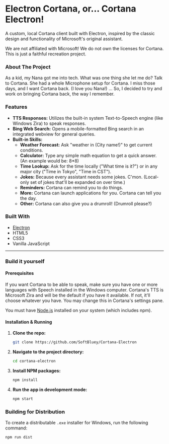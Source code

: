 # Electron Cortana, or... Cortana Electron!
A custom, local Cortana client built with Electron, inspired by the classic design and functionality of Microsoft's original assistant.

We are not affiliated with Microsoft! We do not own the licenses for Cortana. This is just a faithful recreation project.

### About The Project

As a kid, my Nana got me into tech. What was one thing she let me do? Talk to Cortana. She had a whole Microphone setup for Cortana. I miss those days, and I want Cortana back. (I love you Nana!)
...
So, I decided to try and work on bringing Cortana back, the way I remember.

### Features

*   **TTS Responses:** Utilizes the built-in system Text-to-Speech engine (like Windows Zira) to speak responses.
*   **Bing Web Search:** Opens a mobile-formatted Bing search in an integrated webview for general queries.
*   **Built-in Skills:**
    *   **Weather Forecast:** Ask "weather in (City name!)" to get current conditions.
    *   **Calculator:** Type any simple math equation to get a quick answer. (An example would be: 8*8)
    *   **Time Lookup:** Ask for the time locally ("What time is it?") or in any major city ("Time in Tokyo", "Time in CST").
    *   **Jokes:** Because every assistant needs some jokes. C'mon. (Local-only set of jokes that'll be expanded on over time.)
    *   **Reminders:** Cortana can remind you to do things.
    *   **More:** Cortana can launch applications for you. Cortana can tell you the day.
    *   **Other:** Cortana can also give you a drumroll! (Drumroll please?)

### Built With

*   [Electron](https://www.electronjs.org/)
*   HTML5
*   CSS3
*   Vanilla JavaScript

---

### Build it yourself

#### Prerequisites

If you want Cortana to be able to speak, make sure you have one or more languages with Speech installed in the Windows computer. Cortana's TTS is Microsoft Zira and will be the default if you have it available. If not, it'll choose whatever you have. You may change this in Cortana's settings pane.

You must have [Node.js](https://nodejs.org/) installed on your system (which includes npm).

#### Installation & Running

1.  **Clone the repo:**
    ```sh
    git clone https://github.com/SoftBluey/Cortana-Electron
    ```
2.  **Navigate to the project directory:**
    ```sh
    cd cortana-electron
    ```
3.  **Install NPM packages:**
    ```sh
    npm install
    ```
4.  **Run the app in development mode:**
    ```sh
    npm start
    ```

### Building for Distribution

To create a distributable `.exe` installer for Windows, run the following command:

``` sh
npm run dist
